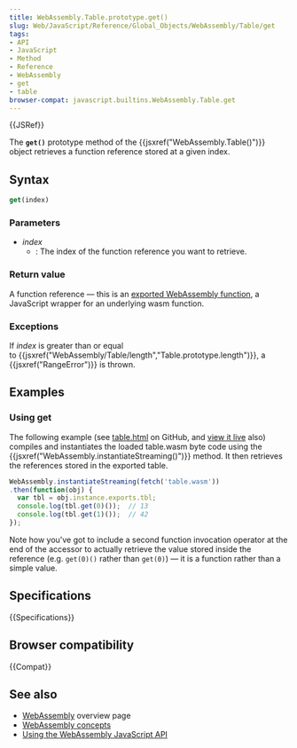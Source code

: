 ```yaml
---
title: WebAssembly.Table.prototype.get()
slug: Web/JavaScript/Reference/Global_Objects/WebAssembly/Table/get
tags:
- API
- JavaScript
- Method
- Reference
- WebAssembly
- get
- table
browser-compat: javascript.builtins.WebAssembly.Table.get
---
```

{{JSRef}}

The **`get()`** prototype method of
the {{jsxref("WebAssembly.Table()")}} object retrieves a function
reference stored at a given index.

## Syntax

```js
get(index)
```

### Parameters

- _index_
  - : The index of the function reference you want to retrieve.

### Return value

A function reference — this is an
[exported WebAssembly function](/en-US/docs/WebAssembly/Exported_functions), a
JavaScript wrapper for an underlying wasm function.

### Exceptions

If _index_ is greater than or equal
to {{jsxref("WebAssembly/Table/length","Table.prototype.length")}},
a {{jsxref("RangeError")}} is thrown.

## Examples

### Using get

The following example (see
[table.html](https://github.com/mdn/webassembly-examples/blob/master/js-api-examples/table.html)
on GitHub, and
[view it live](https://mdn.github.io/webassembly-examples/js-api-examples/table.html)
also) compiles and instantiates the loaded table.wasm byte code using the
{{jsxref("WebAssembly.instantiateStreaming()")}} method. It then
retrieves the references stored in the exported table.

```js
WebAssembly.instantiateStreaming(fetch('table.wasm'))
.then(function(obj) {
  var tbl = obj.instance.exports.tbl;
  console.log(tbl.get(0)());  // 13
  console.log(tbl.get(1)());  // 42
});
```

Note how you've got to include a second function invocation operator at the end
of the accessor to actually retrieve the value stored inside the reference (e.g.
`get(0)()` rather than `get(0)`) — it is a function rather than a simple value.

## Specifications

{{Specifications}}

## Browser compatibility

{{Compat}}

## See also

- [WebAssembly](/en-US/docs/WebAssembly) overview page
- [WebAssembly concepts](/en-US/docs/WebAssembly/Concepts)
- [Using the WebAssembly JavaScript API](/en-US/docs/WebAssembly/Using_the_JavaScript_API)
